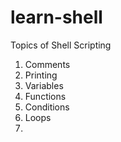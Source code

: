 # learn-shell

Topics of Shell Scripting
1. Comments
2. Printing
3. Variables
4. Functions
5. Conditions
6. Loops
7. 